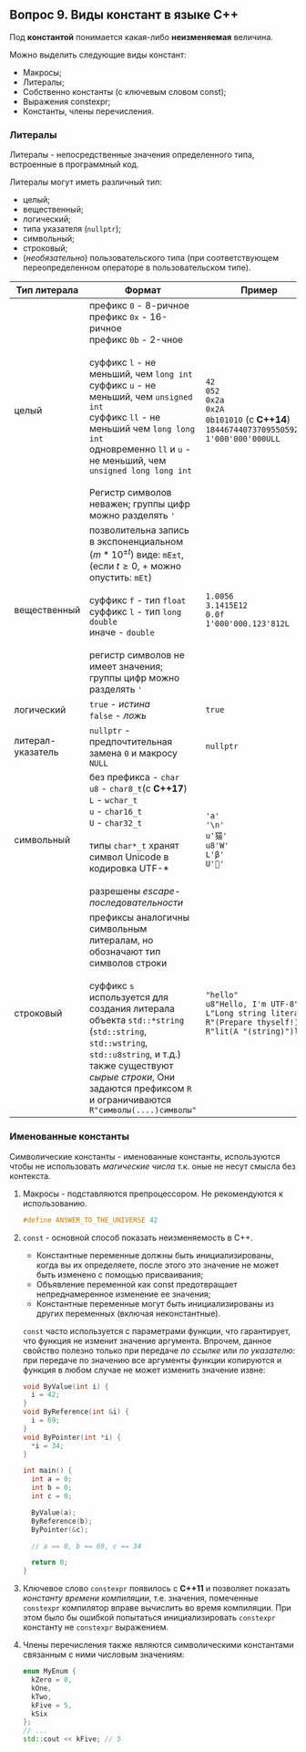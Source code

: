 ## Вопрос 9. Виды констант в языке С++

Под **константой** понимается какая-либо **неизменяемая** величина.

Можно выделить следующие виды констант:
- Макросы;
- Литералы;
- Собственно константы (с ключевым словом const);
- Выражения constexpr;
- Константы, члены перечисления.

### Литералы
Литералы - непосредственные значения определенного типа, встроенные в программный код.

Литералы могут иметь различный тип:
- целый;
- вещественный;
- логический;
- типа указателя (`nullptr`);
- символьный;
- строковый;
- (*необязательно*) пользовательского типа (при соответствующем переопределенном операторе в пользовательском типе).

| Тип литерала      | Формат                                                                                                                                                                                                                                                                                                                                                                       | Пример                                                                                                                 |
| ----------------- | ---------------------------------------------------------------------------------------------------------------------------------------------------------------------------------------------------------------------------------------------------------------------------------------------------------------------------------------------------------------------------- | ---------------------------------------------------------------------------------------------------------------------- |
| целый             | префикс `0` - 8-ричное<br/>префикс `0x` - 16-ричное<br/>префикс `0b` - 2-чное<br/><br/>суффикс `l` - не меньший, чем `long int`<br/>суффикс `u` - не меньший, чем `unsigned int`<br/>суффикс `ll` - не меньший чем `long long int`<br/>одновременно `ll` и `u` - не меньший, чем `unsigned long long int`<br/><br/>Регистр символов неважен; группы цифр можно разделять `'` | `42`<br/>`052`<br/>`0x2a`<br/>`0x2A`<br/>`0b101010` (с **С++14**)<br/>`18446744073709550592ull`<br/>`1'000'000'000ULL` |
| вещественный      | позволительна запись в экспоненциальном ($m*10^{\pm t}$) виде: `mE±t`, (если $t\ge 0$, $+$ можно опустить: `mEt`)<br/><br/>суффикс `f` - тип `float`<br/>суффикс `l` - тип `long double`<br/>иначе - `double`<br/><br/>регистр символов не имеет значения; группы цифр можно разделять `'`                                                                                   | `1.0056`<br/>`3.1415E12`<br/>`0.0f`<br/>`1'000'000.123'812L`                                                           |
| логический        | `true` - *истина*<br/>`false` - *ложь*                                                                                                                                                                                                                                                                                                                                       | `true`                                                                                                                 |
| литерал-указатель | `nullptr` - предпочтительная замена `0` и макросу `NULL`                                                                                                                                                                                                                                                                                                                     | `nullptr`                                                                                                              |
| символьный        | без префикса - `char`<br/>`u8` - `char8_t`(c **C++17**)<br/>`L` - `wchar_t`<br/>`u` - `char16_t`<br/>`U` - `char32_t`<br/><br/>типы `char*_t` хранят символ Unicode в кодировка UTF-*<br/><br/>разрешены *escape-последовательности*                                                                                                                                         | `'a'`<br/>`'\n'`<br/>`u'猫'`<br/>`u8'W'`<br/>`L'β'`<br/>`U'🍌'`                                                       |
| строковый         | префиксы аналогичны символьным литералам, но обозначают тип символов строки<br/><br/>суффикс `s` используется для создания литерала объекта `std::*string` (`std::string`, `std::wstring`, `std::u8string`, и т.д.)<br/>также существуют *сырые строки*, Они задаются префиксом `R` и ограничиваются `R"символы(....)символы"`                                               | `"hello"`<br/>`u8"Hello, I'm UTF-8"`<br/>`L"Long string literal"`<br/>`R"(Prepare thyself!)"`<br/>`R"lit(A "(string)")lit"`                          |

### Именованные константы
Символические константы - именованные константы, используются чтобы не использовать *магические числа* т.к. оные не несут смысла без контекста.

1) Макросы - подставляются препроцессором. Не рекомендуются к использованию.

    ```cpp
    #define ANSWER_TO_THE_UNIVERSE 42
    ```

2) `const` - основной способ показать неизменяемость в С++.

    - Константные переменные должны быть инициализированы, когда вы их определяете, после этого это значение не может быть изменено с помощью присваивания;
    - Объявление переменной как const предотвращает непреднамеренное изменение ее значения;
    - Константные переменные могут быть инициализированы из других переменных (включая неконстантные).

    `const` часто используется с параметрами функции, что гарантирует, что функция не изменит значение аргумента. Впрочем, данное свойство полезно только при передаче *по ссылке* или *по указателю*: при передаче по значению все аргументы функции копируются и функция в любом случае не может изменить значение извне:
    ```cpp
    void ByValue(int i) {
      i = 42;
    }
    void ByReference(int &i) {
      i = 69;
    }
    void ByPointer(int *i) {
      *i = 34;
    }

    int main() {
      int a = 0;
      int b = 0;
      int c = 0;

      ByValue(a);
      ByReference(b);
      ByPointer(&c);

      // a == 0, b == 69, c == 34  

      return 0;
    }
    ```
3) Ключевое слово `constexpr` появилось с **С++11** и позволяет показать *константу времени компиляции*, т.е. значения, помеченные `constexpr` компилятор вправе вычислить во время компиляции. При этом было бы ошибкой попытаться инициализировать `constexpr` константу не `constexpr` выражением.

4) Члены перечисления также являются символическими константами связанным с ними числовым значениям:

    ```cpp
    enum MyEnum {
      kZero = 0,
      kOne,
      kTwo,
      kFive = 5,
      kSix
    };
    // ...
    std::cout << kFive; // 5
    ```
